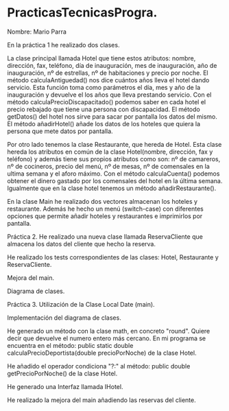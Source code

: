 # PracticasTecnicasProgra.
Nombre: Mario Parra

En la práctica 1 he realizado dos clases.

La clase principal llamada Hotel que tiene estos atributos: nombre, dirección, fax, teléfono, día de inauguración, mes de inauguración, año de inauguración, nº de estrellas, nº de habitaciones y precio por noche.
El método calculaAntiguedad() nos dice cuántos años lleva el hotel dando servicio. Esta función toma como parámetros el día, mes y año de la inauguración y devuelve el los años que lleva prestando servicio.
Con el método calculaPrecioDiscapacitado() podemos saber en cada hotel el precio rebajado que tiene una persona con discapacidad.
El método getDatos() del hotel nos sirve para sacar por pantalla los datos del mismo.
El método añadirHotel() añade los datos de los hoteles que quiera la persona que mete datos por pantalla.

Por otro lado tenemos la clase Restaurante, que hereda de Hotel.
Esta clase hereda los atributos en común de la clase Hotel(nombre, dirección, fax y teléfono) y además tiene sus propios atributos como son: nº de camareros, nº de cocineros, precio del menú, nº de mesas, nº de comensales en la ultima semana y el aforo máximo.
Con el método calculaCuenta() podemos obtener el dinero gastado por los comensales del hotel en la última semana.
Igualmente que en la clase hotel tenemos un método añadirRestaurante().

En la clase Main he realizado dos vectores almacenan los hoteles y restaurante.
Además he hecho un menú (switch-case) con diferentes opciones que permite añadir hoteles y restaurantes e imprimirlos por pantalla.

Práctica 2.
He realizado una nueva clase llamada ReservaCliente que almacena los datos del cliente que hecho la reserva.

He realizado los tests correspondientes de las clases: Hotel, Restaurante y ReservaCliente.

Mejora del main.

Diagrama de clases.

Práctica 3.
Utilización de la Clase Local Date (main).

Implementación del diagrama de clases.

He generado un método con la clase math, en concreto "round". Quiere decir que devuelve el numero entero más cercano. En mi programa se encuentra en el método: public static double calculaPrecioDeportista(double precioPorNoche) de la clase Hotel.

He añadido el operador condiciona "?:" al método: public double getPrecioPorNoche() de la clase Hotel.

He generado una Interfaz llamada IHotel.

He realizado la mejora del main añadiendo las reservas del cliente.

